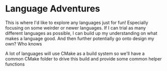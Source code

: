 # Language Adventures

This is where I'd like to explore any languages just for fun! Especially focusing on some weirder or newer languages. If I can trial as many different languages as possible, I can build up my understanding on what makes a language good. And then further potentially go onto design my own? Who knows 

A lot of languages will use CMake as a build system so we'll have a common CMake folder to drive this build and provide some common helper functions
